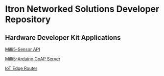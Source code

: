 # Itron Networked Solutions Developer Repository

## Hardware Developer Kit Applications
[Milli5-Sensor API](Milli5-Sensor%20API)

[Milli5-Arduino CoAP Server](Milli5-Arduino%20CoAP%20Server)

[IoT Edge Router](IoT_Router_BLE)
